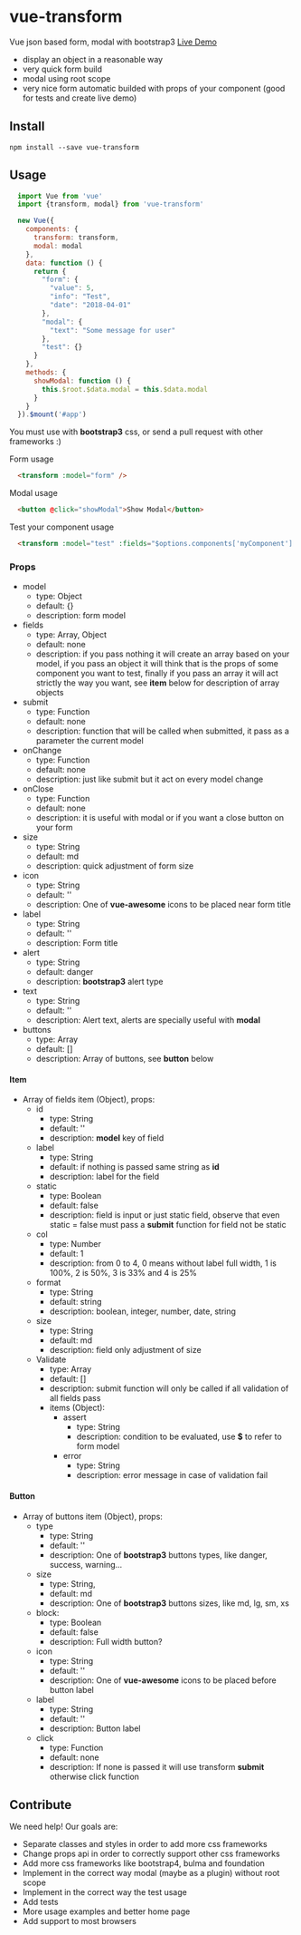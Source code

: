 # vue-transform
Vue json based form, modal with bootstrap3
[Live Demo](http://marcodpt.github.io/vue-transform)
 - display an object in a reasonable way
 - very quick form build
 - modal using root scope
 - very nice form automatic builded with props of your component (good for tests and create live demo)

## Install
```
npm install --save vue-transform
```

## Usage

```javascript
  import Vue from 'vue'
  import {transform, modal} from 'vue-transform'

  new Vue({
    components: {
      transform: transform,
      modal: modal
    },
    data: function () {
      return {
        "form": {
          "value": 5,
          "info": "Test",
          "date": "2018-04-01"
        },
        "modal": {
          "text": "Some message for user"
        },
        "test": {}
      }
    },
    methods: {
      showModal: function () {
        this.$root.$data.modal = this.$data.modal
      }
    }
  }).$mount('#app')
```

You must use with **bootstrap3** css, or send a pull request with other frameworks :)

Form usage
```html
  <transform :model="form" />
```

Modal usage
```html
  <button @click="showModal">Show Modal</button>
```

Test your component usage
```html
  <transform :model="test" :fields="$options.components['myComponent'].props" />
```

### Props
 - model 
   - type: Object
   - default: {}
   - description: form model
 - fields
   - type: Array, Object
   - default: none
   - description: if you pass nothing it will create an array based on your model, if you pass an object it will think that is the props of some component you want to test, finally if you pass an array it will act strictly the way you want, see **item** below for description of array objects
 - submit
   - type: Function
   - default: none
   - description: function that will be called when submitted, it pass as a parameter the current model
 - onChange 
   - type: Function
   - default: none
   - description: just like submit but it act on every model change
 - onClose
   - type: Function
   - default: none
   - description: it is useful with modal or if you want a close button on your form
 - size
   - type: String
   - default: md
   - description: quick adjustment of form size
 - icon
   - type: String
   - default: ''
   - description: One of **vue-awesome** icons to be placed near form title
 - label
   - type: String
   - default: ''
   - description: Form title
 - alert
   - type: String
   - default: danger
   - description: **bootstrap3** alert type
 - text
   - type: String
   - default: ''
   - description: Alert text, alerts are specially useful with **modal**
 - buttons
   - type: Array
   - default: []
   - description: Array of buttons, see **button**  below

#### Item
 - Array of fields item (Object), props:
   - id
     - type: String
     - default: ''
     - description: **model** key of field
   - label
     - type: String
     - default: if nothing is passed same string as **id**
     - description: label for the field
   - static
     - type: Boolean
     - default: false
     - description: field is input or just static field, observe that even static = false must pass a **submit** function for field not be static
   - col 
     - type: Number
     - default: 1
     - description: from 0 to 4, 0 means without label full width, 1 is 100%, 2 is 50%, 3 is 33% and 4 is 25% 
   - format
     - type: String
     - default: string
     - description: boolean, integer, number, date, string
   - size
     - type: String
     - default: md
     - description: field only adjustment of size
   - Validate
     - type: Array
     - default: []
     - description: submit function will only be called if all validation of all fields pass
     - items (Object): 
       - assert
         - type: String
         - description: condition to be evaluated, use **$** to refer to form model 
       - error
         - type: String
         - description: error message in case of validation fail

#### Button
 - Array of buttons item (Object), props:
   - type 
     - type: String
     - default: ''
     - description: One of **bootstrap3** buttons types, like danger, success, warning...
   - size
     - type: String,
     - default: md
     - description: One of **bootstrap3** buttons sizes, like md, lg, sm, xs
   - block: 
     - type: Boolean
     - default: false
     - description: Full width button?
   - icon
     - type: String
     - default: ''
     - description: One of **vue-awesome** icons to be placed before button label
   - label
     - type: String
     - default: ''
     - description: Button label
   - click
     - type: Function
     - default: none
     - description: If none is passed it will use transform **submit** otherwise click function

## Contribute
We need help! Our goals are:
 - Separate classes and styles in order to add more css frameworks
 - Change props api in order to correctly support other css frameworks
 - Add more css frameworks like bootstrap4, bulma and foundation
 - Implement in the correct way modal (maybe as a plugin) without root scope
 - Implement in the correct way the test usage
 - Add tests
 - More usage examples and better home page
 - Add support to most browsers
